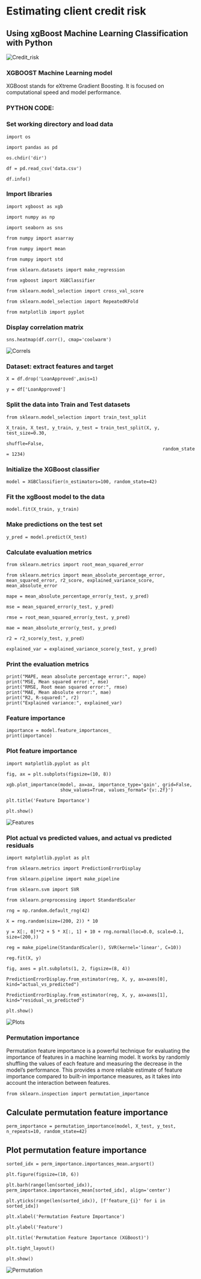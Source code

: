 # Estimating client credit risk
## Using xgBoost Machine Learning Classification with Python

![Credit_risk](docs/assets/images/Banner_credit_risk.jpg)

### XGBOOST Machine Learning model

XGBoost stands for eXtreme Gradient Boosting. It is focused on
computational speed and model performance. 

### PYTHON CODE:

### Set working directory and load data
```
import os

import pandas as pd

os.chdir('dir')

df = pd.read_csv('data.csv')

df.info()
```
### Import libraries
```
import xgboost as xgb

import numpy as np

import seaborn as sns

from numpy import asarray

from numpy import mean

from numpy import std

from sklearn.datasets import make_regression

from xgboost import XGBClassifier

from sklearn.model_selection import cross_val_score

from sklearn.model_selection import RepeatedKFold

from matplotlib import pyplot
```
### Display correlation matrix
```
sns.heatmap(df.corr(), cmap='coolwarm')
```
![Correls](docs/assets/images/1_Correlation_matrix.png)

### Dataset: extract features and target
```
X = df.drop('LoanApproved',axis=1)

y = df['LoanApproved']
```
### Split the data into Train and Test datasets
```
from sklearn.model_selection import train_test_split

X_train, X_test, y_train, y_test = train_test_split(X, y, test_size=0.30,
                                                          shuffle=False,
                                                          random_state = 1234)
```
### Initialize the XGBoost classifier
```
model = XGBClassifier(n_estimators=100, random_state=42)
```
### Fit the xgBoost model to the data
```
model.fit(X_train, y_train)
```
### Make predictions on the test set
```
y_pred = model.predict(X_test)
```
### Calculate evaluation metrics
```
from sklearn.metrics import root_mean_squared_error

from sklearn.metrics import mean_absolute_percentage_error, mean_squared_error, r2_score, explained_variance_score, mean_absolute_error

mape = mean_absolute_percentage_error(y_test, y_pred)

mse = mean_squared_error(y_test, y_pred)

rmse = root_mean_squared_error(y_test, y_pred)

mae = mean_absolute_error(y_test, y_pred)

r2 = r2_score(y_test, y_pred)

explained_var = explained_variance_score(y_test, y_pred)
```
### Print the evaluation metrics
```
print("MAPE, mean absolute percentage error:", mape)
print("MSE, Mean squared error:", mse)
print("RMSE, Root mean squared error:", rmse)
print("MAE, Mean absolute error:", mae)
print("R2, R-squared:", r2)
print("Explained variance:", explained_var)
```
### Feature importance
```
importance = model.feature_importances_
print(importance)
```
### Plot feature importance
```
import matplotlib.pyplot as plt

fig, ax = plt.subplots(figsize=(10, 8))

xgb.plot_importance(model, ax=ax, importance_type='gain', grid=False,
                    show_values=True, values_format='{v:.2f}')

plt.title('Feature Importance')

plt.show()
```
![Features](docs/assets/images/2_Feature_importance.png)

### Plot actual vs predicted values, and actual vs predicted residuals
```
import matplotlib.pyplot as plt

from sklearn.metrics import PredictionErrorDisplay

from sklearn.pipeline import make_pipeline

from sklearn.svm import SVR

from sklearn.preprocessing import StandardScaler

rng = np.random.default_rng(42)

X = rng.random(size=(200, 2)) * 10

y = X[:, 0]**2 + 5 * X[:, 1] + 10 + rng.normal(loc=0.0, scale=0.1, size=(200,))

reg = make_pipeline(StandardScaler(), SVR(kernel='linear', C=10))

reg.fit(X, y)

fig, axes = plt.subplots(1, 2, figsize=(8, 4))

PredictionErrorDisplay.from_estimator(reg, X, y, ax=axes[0], kind="actual_vs_predicted")

PredictionErrorDisplay.from_estimator(reg, X, y, ax=axes[1], kind="residual_vs_predicted")

plt.show()
```
![Plots](docs/assets/images/3_Predicted_values.png)

### Permutation importance

Permutation feature importance is a powerful technique for evaluating the
importance of features in a machine learning model.
It works by randomly shuffling the values of each feature and measuring
the decrease in the model’s performance.
This provides a more reliable estimate of feature importance compared to
built-in importance measures, as it takes into account the interaction
between features.
```
from sklearn.inspection import permutation_importance
```
## Calculate permutation feature importance
```
perm_importance = permutation_importance(model, X_test, y_test, n_repeats=10, random_state=42)
```
## Plot permutation feature importance
```
sorted_idx = perm_importance.importances_mean.argsort()

plt.figure(figsize=(10, 6))

plt.barh(range(len(sorted_idx)), perm_importance.importances_mean[sorted_idx], align='center')

plt.yticks(range(len(sorted_idx)), [f'feature_{i}' for i in sorted_idx])

plt.xlabel('Permutation Feature Importance')

plt.ylabel('Feature')

plt.title('Permutation Feature Importance (XGBoost)')

plt.tight_layout()

plt.show()
```
![Permutation](docs/assets/images/4_Permutation_Feature_importance.png)
